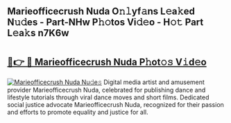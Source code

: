 ## Marieofficecrush Nuda O𝚗𝚕yf𝚊ns L𝚎a𝚔ed N𝚞𝚍es - Part-NHw P𝚑𝚘tos Vi𝚍𝚎o - H𝚘𝚝 Part L𝚎a𝚔s n7K6w

# <h2><a href="http://kf6io3l.oniu.top/?m=Marieofficecrush+Nuda">🔗👉 🔴 Marieofficecrush Nuda P𝚑ot𝚘𝚜 V𝚒d𝚎o</a></h2>

[![Marieofficecrush Nuda Nu𝚍e𝚜](https://i.imgur.com/0qMVB7G.gif)](http://kf6io3l.oniu.top/?m=Marieofficecrush+Nuda)
Digital media artist and amusement provider Marieofficecrush Nuda, celebrated for publishing dance and lifestyle tutorials through viral dance moves and short films. Dedicated social justice advocate Marieofficecrush Nuda, recognized for their passion and efforts to promote equality and justice for all.  
